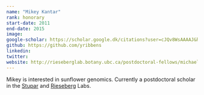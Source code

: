 ```yaml
---
name: "Mikey Kantar"
rank: honorary
start-date: 2011
end-date: 2015
image:
google-scholar: https://scholar.google.dk/citations?user=cJQv8WsAAAAJ&hl=da
github: https://github.com/yribbens
linkedin:
twitter:
website: http://rieseberglab.botany.ubc.ca/postdoctoral-fellows/michael-kantar/
---
```


Mikey is interested in sunflower genomics. Currently a postdoctoral scholar in the <a href="http://stuparlab.cfans.umn.edu/" rel="external">Stupar</a> and <a href="http://rieseberglab.botany.ubc.ca/" rel="external">Rieseberg</a> Labs.